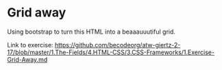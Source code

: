 # Grid away
Using bootstrap to turn this HTML into a beaaauuutiful grid.

Link to exercise: https://github.com/becodeorg/atw-giertz-2-17/blob/master/1.The-Fields/4.HTML-CSS/3.CSS-Frameworks/1.Exercise-Grid-Away.md
